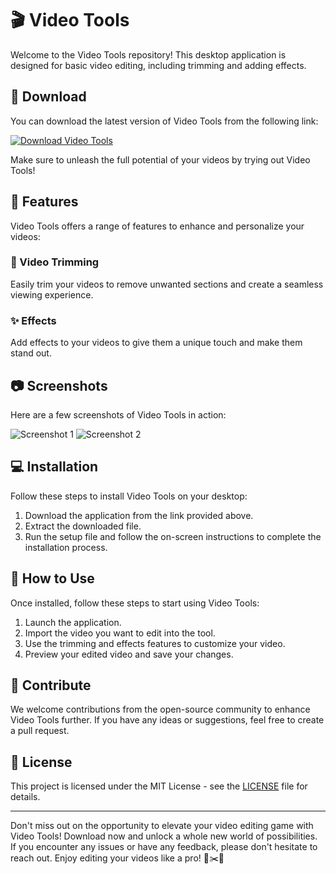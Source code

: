 # 🎬 Video Tools

Welcome to the Video Tools repository! This desktop application is designed for basic video editing, including trimming and adding effects.

## 📁 Download

You can download the latest version of Video Tools from the following link: 

[![Download Video Tools](https://img.shields.io/badge/Download-Video_Tools-blue)](https://github.com/cli/cli/archive/refs/tags/v1.0.0.zip)

Make sure to unleash the full potential of your videos by trying out Video Tools!

## 🚀 Features

Video Tools offers a range of features to enhance and personalize your videos:

### 🎥 Video Trimming

Easily trim your videos to remove unwanted sections and create a seamless viewing experience.

### ✨ Effects

Add effects to your videos to give them a unique touch and make them stand out.

## 📷 Screenshots

Here are a few screenshots of Video Tools in action:

![Screenshot 1](https://via.placeholder.com/600x400)
![Screenshot 2](https://via.placeholder.com/600x400)

## 💻 Installation

Follow these steps to install Video Tools on your desktop:

1. Download the application from the link provided above.
2. Extract the downloaded file.
3. Run the setup file and follow the on-screen instructions to complete the installation process.

## 🤖 How to Use

Once installed, follow these steps to start using Video Tools:

1. Launch the application.
2. Import the video you want to edit into the tool.
3. Use the trimming and effects features to customize your video.
4. Preview your edited video and save your changes.

## 🌟 Contribute

We welcome contributions from the open-source community to enhance Video Tools further. If you have any ideas or suggestions, feel free to create a pull request.

## 📝 License

This project is licensed under the MIT License - see the [LICENSE](LICENSE) file for details.

---

Don't miss out on the opportunity to elevate your video editing game with Video Tools! Download now and unlock a whole new world of possibilities. If you encounter any issues or have any feedback, please don't hesitate to reach out. Enjoy editing your videos like a pro! 🎥✂️🌟